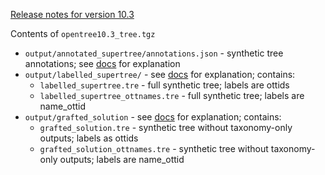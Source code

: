 [Release notes for version 10.3](https://github.com/OpenTreeOfLife/germinator/blob/release_notes/doc/ot-synthesis-v.md)

Contents of `opentree10.3_tree.tgz`
* `output/annotated_supertree/annotations.json` - synthetic tree annotations; see [docs](http://files.opentreeoflife.org/synthesis/opentree10.3/output/annotated_supertree/index.html) for explanation
* `output/labelled_supertree/` - see [docs](http://files.opentreeoflife.org/synthesis/opentree10.3/output/labelled_supertree/index.html) for explanation; contains:
   * `labelled_supertree.tre` - full synthetic tree; labels are ottids
   * `labelled_supertree_ottnames.tre` - full synthetic tree; labels are name_ottid
* `output/grafted_solution` - see [docs](http://files.opentreeoflife.org/synthesis/opentree10.3/output/grafted-solution/index.html) for explanation; contains:
   * `grafted_solution.tre` - synthetic tree without taxonomy-only outputs; labels as ottids
   * `grafted_solution_ottnames.tre` - synthetic tree without taxonomy-only outputs; labels are name_ottid